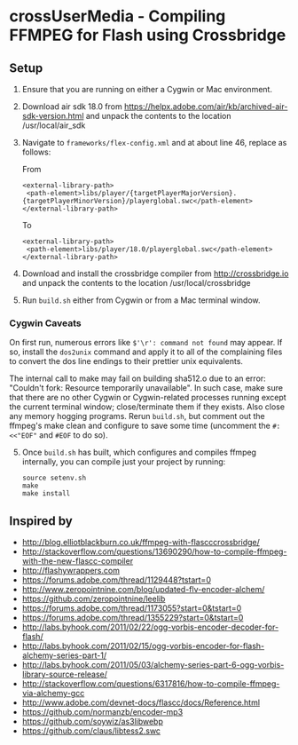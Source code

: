# crossUserMedia - Compiling FFMPEG for Flash using Crossbridge #

## Setup

1. Ensure that you are running on either a Cygwin or Mac environment.

2. Download air sdk 18.0 from https://helpx.adobe.com/air/kb/archived-air-sdk-version.html and unpack the contents to the location /usr/local/air_sdk

3. Navigate to `frameworks/flex-config.xml` and at about line 46, replace as follows:

   From
   ```
   <external-library-path>
    <path-element>libs/player/{targetPlayerMajorVersion}.{targetPlayerMinorVersion}/playerglobal.swc</path-element>
   </external-library-path>
   ```
   
   To
   ```
   <external-library-path>
    <path-element>libs/player/18.0/playerglobal.swc</path-element>
   </external-library-path>
   ```
4. Download and install the crossbridge compiler from http://crossbridge.io and unpack the contents to the location /usr/local/crossbridge

4. Run `build.sh` either from Cygwin or from a Mac terminal window.

### Cygwin Caveats

On first run, numerous errors like `$'\r': command not found` may appear. If so, install the `dos2unix` command and apply it to all of the complaining files to convert the dos line endings to their prettier unix equivalents.

The internal call to make may fail on building sha512.o due to an error: "Couldn't fork: Resource temporarily unavailable". In such case, make sure that there are no other Cygwin or Cygwin-related processes running except the current terminal window; close/terminate them if they exists. Also close any memory hogging programs. Rerun `build.sh`, but comment out the ffmpeg's make clean and configure to save some time (uncomment the `#:<<"EOF"` and `#EOF` to do so).

5. Once `build.sh` has built, which configures and compiles ffmpeg internally, you can compile just your project by running:

   ```
   source setenv.sh
   make
   make install
   ```

## Inspired by
* http://blog.elliotblackburn.co.uk/ffmpeg-with-flascccrossbridge/
* http://stackoverflow.com/questions/13690290/how-to-compile-ffmpeg-with-the-new-flascc-compiler
* http://flashywrappers.com
* https://forums.adobe.com/thread/1129448?tstart=0
* http://www.zeropointnine.com/blog/updated-flv-encoder-alchem/
* https://github.com/zeropointnine/leelib
* https://forums.adobe.com/thread/1173055?start=0&tstart=0
* https://forums.adobe.com/thread/1355229?start=0&tstart=0
* http://labs.byhook.com/2011/02/22/ogg-vorbis-encoder-decoder-for-flash/
* http://labs.byhook.com/2011/02/15/ogg-vorbis-encoder-for-flash-alchemy-series-part-1/
* http://labs.byhook.com/2011/05/03/alchemy-series-part-6-ogg-vorbis-library-source-release/
* http://stackoverflow.com/questions/6317816/how-to-compile-ffmpeg-via-alchemy-gcc
* http://www.adobe.com/devnet-docs/flascc/docs/Reference.html
* https://github.com/normanzb/encoder-mp3
* https://github.com/soywiz/as3libwebp
* https://github.com/claus/libtess2.swc
